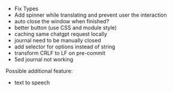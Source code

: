 - Fix Types
- Add spinner while translating and prevent user the interaction
- auto close the window when finished?
- better button (use CSS and module style)
- caching same chatgpt request locally
- journal need to be manually closed
- add selector for options instead of string
- transform CRLF to LF on pre-commit
- 5ed journal not working

Possible additional feature:
- text to speech